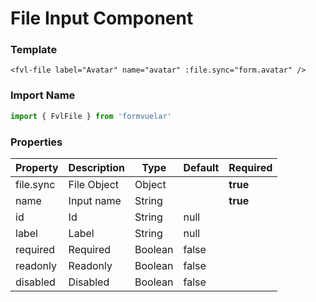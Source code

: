 # File Input Component

### Template

```vue
<fvl-file label="Avatar" name="avatar" :file.sync="form.avatar" />
```

### Import Name

```js
import { FvlFile } from 'formvuelar'
```

### Properties

| Property  | Description | Type    | Default | Required |
| --------- | ----------- | ------- | ------- | -------- |
| file.sync | File Object | Object  |         | **true** |
| name      | Input name  | String  |         | **true** |
| id        | Id          | String  | null    |          |
| label     | Label       | String  | null    |          |
| required  | Required    | Boolean | false   |          |
| readonly  | Readonly    | Boolean | false   |          |
| disabled  | Disabled    | Boolean | false   |          |

